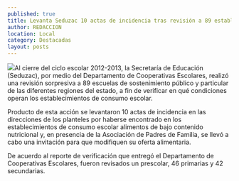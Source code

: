 ```yaml
---
published: true
title: Levanta Seduzac 10 actas de incidencia tras revisión a 89 establecimientos de consumo escolar
author: REDACCION
location: Local
category: Destacadas
layout: posts
---
```


![](http://i.imgur.com/9KpM2KZm.jpg)Al cierre del ciclo escolar 2012-2013, la Secretaría de Educación (Seduzac), por medio del Departamento de Cooperativas Escolares, realizó una revisión sorpresiva a 89 escuelas  de sostenimiento público y particular de las diferentes regiones del estado, a fin de verificar en qué condiciones operan los establecimientos de consumo escolar.

Producto de esta acción se levantaron 10 actas de incidencia en las direcciones de los planteles por haberse encontrado en los establecimientos de consumo escolar alimentos de bajo contenido nutricional y, en presencia de la Asociación de Padres de Familia, se llevó a cabo una invitación para que modifiquen su oferta alimentaria.

De acuerdo al reporte de verificación que entregó el Departamento de Cooperativas Escolares, fueron revisados un prescolar, 46 primarias y 42 secundarias. 
